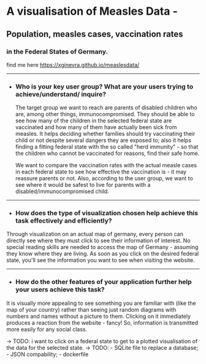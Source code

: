 # A visualisation of Measles Data - 
## Population, measles cases, vaccination rates
### in the Federal States of Germany.
find me here https://xginevra.github.io/measlesdata/
 
------
- ### Who is your key user group? What are your users trying to achieve/understand/ inquire?
  The target group we want to reach are parents of disabled children who are, among other things, immunocompromised. They should be able to see how many of the children in the selected
  federal state are vaccinated and how many of them have actually been sick from measles. It helps deciding whether families should try vaccinating their child or
  not despite several dangers they are exposed to; also it helps finding a fitting federal state with the so called "herd immunity" - so that the children who cannot be vaccinated
   for reasons, find their safe home.
  
  We want to compare the vaccination rates with the actual measle cases in each federal state to see how effective the vaccination is - it may reassure parents or not.
  Also, according to the user group, we want to see where it would be safest to live
  for parents with a disabled/immunocompromised child.

-----
- ### How does the type of visualization chosen help achieve this task effectively and efficiently?
Through visualization on an actual map of germany, every person can directly see
where they must click to see their information of interest. No special reading skills 
are needed to access the map of Germany - assuming they know where they are living. 
As soon as you click on the desired federal state, you'll see the information you want
to see when visiting the website. 

------
- ### How do the other features of your application further help your users achieve this task?
It is visually more appealing to see something you are familiar with (like the map of your country) rather than seeing just 
random diagrams with numbers and names without a picture to them. Clicking on it immediately produces a reaction from the website -
fancy! 
So, information is transmitted more easily for any social class.
 
-> TODO: i want to click on a federal state to get to a plotted visualisation of the data for the selected state.
-> TODO: - SQLite file to replace a database; - JSON compability; - dockerfile

